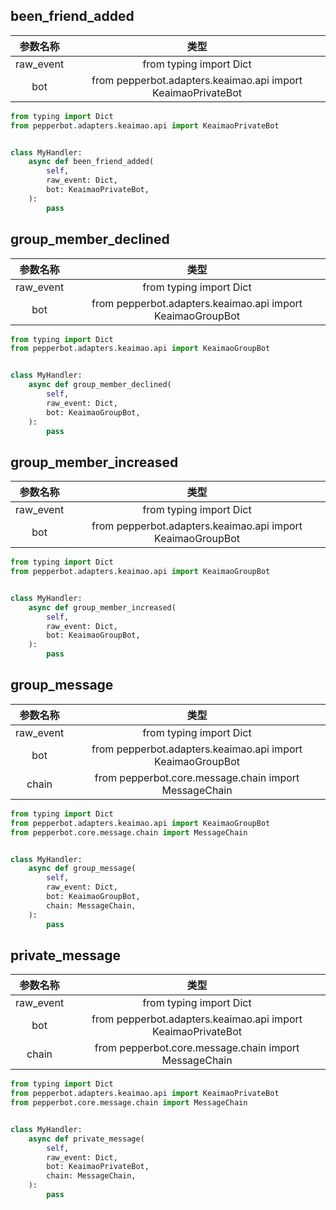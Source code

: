 ## been_friend_added

|参数名称|类型|
|:---:|:---:|
|raw_event|from typing import Dict|
|bot|from pepperbot.adapters.keaimao.api import KeaimaoPrivateBot|

```python
from typing import Dict
from pepperbot.adapters.keaimao.api import KeaimaoPrivateBot


class MyHandler:
    async def been_friend_added(
        self,
        raw_event: Dict,
        bot: KeaimaoPrivateBot,
    ):
        pass

```

## group_member_declined

|参数名称|类型|
|:---:|:---:|
|raw_event|from typing import Dict|
|bot|from pepperbot.adapters.keaimao.api import KeaimaoGroupBot|

```python
from typing import Dict
from pepperbot.adapters.keaimao.api import KeaimaoGroupBot


class MyHandler:
    async def group_member_declined(
        self,
        raw_event: Dict,
        bot: KeaimaoGroupBot,
    ):
        pass

```

## group_member_increased

|参数名称|类型|
|:---:|:---:|
|raw_event|from typing import Dict|
|bot|from pepperbot.adapters.keaimao.api import KeaimaoGroupBot|

```python
from typing import Dict
from pepperbot.adapters.keaimao.api import KeaimaoGroupBot


class MyHandler:
    async def group_member_increased(
        self,
        raw_event: Dict,
        bot: KeaimaoGroupBot,
    ):
        pass

```

## group_message

|参数名称|类型|
|:---:|:---:|
|raw_event|from typing import Dict|
|bot|from pepperbot.adapters.keaimao.api import KeaimaoGroupBot|
|chain|from pepperbot.core.message.chain import MessageChain|

```python
from typing import Dict
from pepperbot.adapters.keaimao.api import KeaimaoGroupBot
from pepperbot.core.message.chain import MessageChain


class MyHandler:
    async def group_message(
        self,
        raw_event: Dict,
        bot: KeaimaoGroupBot,
        chain: MessageChain,
    ):
        pass

```

## private_message

|参数名称|类型|
|:---:|:---:|
|raw_event|from typing import Dict|
|bot|from pepperbot.adapters.keaimao.api import KeaimaoPrivateBot|
|chain|from pepperbot.core.message.chain import MessageChain|

```python
from typing import Dict
from pepperbot.adapters.keaimao.api import KeaimaoPrivateBot
from pepperbot.core.message.chain import MessageChain


class MyHandler:
    async def private_message(
        self,
        raw_event: Dict,
        bot: KeaimaoPrivateBot,
        chain: MessageChain,
    ):
        pass

```

